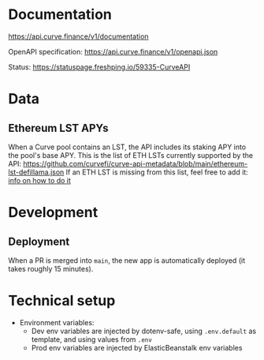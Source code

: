 # Documentation

<https://api.curve.finance/v1/documentation>

OpenAPI specification: <https://api.curve.finance/v1/openapi.json>

Status: <https://statuspage.freshping.io/59335-CurveAPI>

# Data

## Ethereum LST APYs

When a Curve pool contains an LST, the API includes its staking APY into the pool's base APY.
This is the list of ETH LSTs currently supported by the API: https://github.com/curvefi/curve-api-metadata/blob/main/ethereum-lst-defillama.json
If an ETH LST is missing from this list, feel free to add it: [info on how to do it](https://github.com/curvefi/curve-api-metadata/tree/main?tab=readme-ov-file#files)

# Development

## Deployment

When a PR is merged into `main`, the new app is automatically deployed (it takes roughly 15 minutes).

# Technical setup

- Environment variables:
  - Dev env variables are injected by dotenv-safe, using `.env.default` as template, and using values from `.env`
  - Prod env variables are injected by ElasticBeanstalk env variables

